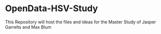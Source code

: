 # OpenData-HSV-Study
This Repository will host the files and ideas for the Master Study of Jasper Garrelts and Max Blum
